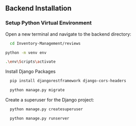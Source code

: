## Backend Installation

### Setup Python Virtual Environment

Open a new terminal and navigate to the backend directory:

```bash
  cd Inventory-Management/reviews
```

```bash
python -m venv env

.\env\Scripts\activate
```

Install Django Packages

```bash
  pip install djangorestframework django-cors-headers
```

```bash
  python manage.py migrate
```

Create a superuser for the Django project:

```bash
  python manage.py createsuperuser
```

```bash
  python manage.py runserver
```

<!--  pip install djangorestframework
      pip install django-cors-headers
   -->
